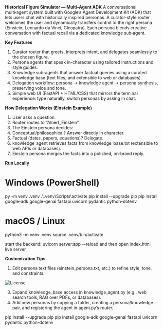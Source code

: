 **Historical Figure Simulator — Multi‑Agent ADK**
A conversational multi‑agent system built with Google’s Agent Development Kit (ADK) that lets users chat with historically inspired personas. A curator-style router welcomes the user and dynamically transfers control to the right persona (Einstein, Leonardo da Vinci, Cleopatra). Each persona blends creative conversation with factual recall via a dedicated knowledge sub‑agent.

**Key Features**
1. Curator router that greets, interprets intent, and delegates seamlessly to the chosen figure.
2. Persona agents that speak in-character using tailored instructions and style guides.
3. Knowledge sub‑agents that answer factual queries using a curated knowledge base (text files, and extensible to web or databases).
4. Delegation workflow: persona → knowledge agent → persona synthesis, preserving voice and tone.
5. Simple web UI (FastAPI + HTML/CSS) that mirrors the terminal experience: type naturally, switch personas by asking in chat.

**How Delegation Works (Einstein Example)**
1. User asks a question.
2. Router routes to “Albert_Einstein”.
3. The Einstein persona decides:
4. Conceptual/philosophical? Answer directly in character.
5. Factual (dates, papers, equations)? Delegate.
6. knowledge_agent retrieves facts from knowledge_base.txt (extensible to web APIs or databases).
7. Einstein persona merges the facts into a polished, on‑brand reply.

**Run Locally**
# Windows (PowerShell)
py -m venv .venv
.\\.venv\\Scripts\\activate
pip install --upgrade pip
pip install google-adk google-genai fastapi uvicorn pydantic python-dotenv

# macOS / Linux
python3 -m venv .venv
source .venv/bin/activate

start the backend: uvicorn server:app --reload  and then open index.html live server

**Customization Tips**
1. Edit persona text files (einstein_persona.txt, etc.) to refine style, tone, and constraints.

![License](https://img.shields.io/badge/License-Apache--2.0-3a57ff)

3. Expand knowledge_base access in knowledge_agent.py (e.g., web search tools, RAG over PDFs, or databases).
4. Add new personas by copying a folder, creating a persona/knowledge pair, and registering the agent in agent.py’s router.

pip install --upgrade pip
pip install google-adk google-genai fastapi uvicorn pydantic python-dotenv
